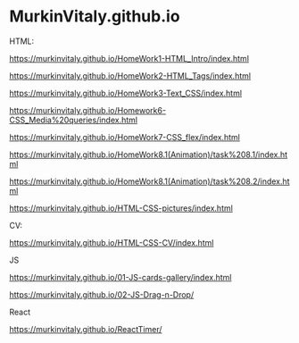 # MurkinVitaly.github.io
HTML:

https://murkinvitaly.github.io/HomeWork1-HTML_Intro/index.html

https://murkinvitaly.github.io/HomeWork2-HTML_Tags/index.html

https://murkinvitaly.github.io/HomeWork3-Text_CSS/index.html

https://murkinvitaly.github.io/Homework6-CSS_Media%20queries/index.html

https://murkinvitaly.github.io/HomeWork7-CSS_flex/index.html

https://murkinvitaly.github.io/HomeWork8.1(Animation)/task%208.1/index.html

https://murkinvitaly.github.io/HomeWork8.1(Animation)/task%208.2/index.html

https://murkinvitaly.github.io/HTML-CSS-pictures/index.html


CV: 

https://murkinvitaly.github.io/HTML-CSS-CV/index.html

JS

https://murkinvitaly.github.io/01-JS-cards-gallery/index.html

https://murkinvitaly.github.io/02-JS-Drag-n-Drop/

React

https://murkinvitaly.github.io/ReactTimer/


